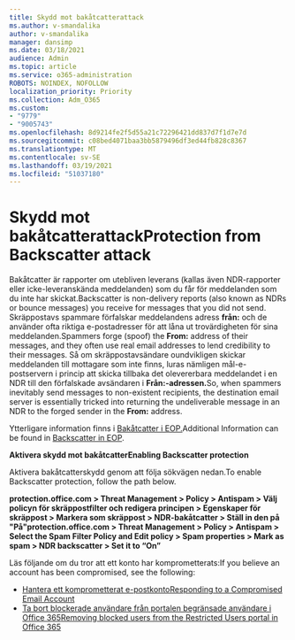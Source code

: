 ```yaml
---
title: Skydd mot bakåtcatterattack
ms.author: v-smandalika
author: v-smandalika
manager: dansimp
ms.date: 03/18/2021
audience: Admin
ms.topic: article
ms.service: o365-administration
ROBOTS: NOINDEX, NOFOLLOW
localization_priority: Priority
ms.collection: Adm_O365
ms.custom:
- "9779"
- "9005743"
ms.openlocfilehash: 8d9214fe2f5d55a21c72296421dd837d7f1d7e7d
ms.sourcegitcommit: c08bed4071baa3bb5879496df3ed44fb828c8367
ms.translationtype: MT
ms.contentlocale: sv-SE
ms.lasthandoff: 03/19/2021
ms.locfileid: "51037180"
---
```

# <a name="protection-from-backscatter-attack"></a><span data-ttu-id="229c9-102">Skydd mot bakåtcatterattack</span><span class="sxs-lookup"><span data-stu-id="229c9-102">Protection from Backscatter attack</span></span>

<span data-ttu-id="229c9-103">Bakåtcatter är rapporter om utebliven leverans (kallas även NDR-rapporter eller icke-leveranskända meddelanden) som du får för meddelanden som du inte har skickat.</span><span class="sxs-lookup"><span data-stu-id="229c9-103">Backscatter is non-delivery reports (also known as NDRs or bounce messages) you receive for messages that you did not send.</span></span> <span data-ttu-id="229c9-104">Skräppostavs spammare förfalskar meddelandens adress **från:** och de använder ofta riktiga e-postadresser för att låna ut trovärdigheten för sina meddelanden.</span><span class="sxs-lookup"><span data-stu-id="229c9-104">Spammers forge (spoof) the **From:** address of their messages, and they often use real email addresses to lend credibility to their messages.</span></span> <span data-ttu-id="229c9-105">Så om skräppostavsändare oundvikligen skickar meddelanden till mottagare som inte finns, luras nämligen mål-e-postservern i princip att skicka tillbaka det olevererbara meddelandet i en NDR till den förfalskade avsändaren i **Från:-adressen.**</span><span class="sxs-lookup"><span data-stu-id="229c9-105">So, when spammers inevitably send messages to non-existent recipients, the destination email server is essentially tricked into returning the undeliverable message in an NDR to the forged sender in the **From:** address.</span></span>

<span data-ttu-id="229c9-106">Ytterligare information finns i [Bakåtcatter i EOP.](https://docs.microsoft.com/microsoft-365/security/office-365-security/backscatter-messages-and-eop)</span><span class="sxs-lookup"><span data-stu-id="229c9-106">Additional Information can be found in [Backscatter in EOP](https://docs.microsoft.com/microsoft-365/security/office-365-security/backscatter-messages-and-eop).</span></span>

<span data-ttu-id="229c9-107">**Aktivera skydd mot bakåtcatter**</span><span class="sxs-lookup"><span data-stu-id="229c9-107">**Enabling Backscatter protection**</span></span>

<span data-ttu-id="229c9-108">Aktivera bakåtcatterskydd genom att följa sökvägen nedan.</span><span class="sxs-lookup"><span data-stu-id="229c9-108">To enable Backscatter protection, follow the path below.</span></span>

<span data-ttu-id="229c9-109">**protection.office.com > Threat Management > Policy > Antispam > Välj policyn för skräppostfilter och redigera principen > Egenskaper för skräppost > Markera som skräppost > NDR-bakåtcatter > Ställ in den på "På"**</span><span class="sxs-lookup"><span data-stu-id="229c9-109">**protection.office.com > Threat Management > Policy > Antispam > Select the Spam Filter Policy and Edit policy > Spam properties > Mark as spam > NDR backscatter > Set it to “On”**</span></span>

<span data-ttu-id="229c9-110">Läs följande om du tror att ett konto har komprometterats:</span><span class="sxs-lookup"><span data-stu-id="229c9-110">If you believe an account has been compromised, see the following:</span></span>

- [<span data-ttu-id="229c9-111">Hantera ett komprometterat e-postkonto</span><span class="sxs-lookup"><span data-stu-id="229c9-111">Responding to a Compromised Email Account</span></span>](https://docs.microsoft.com/microsoft-365/security/office-365-security/responding-to-a-compromised-email-account)
- [<span data-ttu-id="229c9-112">Ta bort blockerade användare från portalen begränsade användare i Office 365</span><span class="sxs-lookup"><span data-stu-id="229c9-112">Removing blocked users from the Restricted Users portal in Office 365</span></span>](https://docs.microsoft.com/microsoft-365/security/office-365-security/removing-user-from-restricted-users-portal-after-spam)



